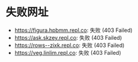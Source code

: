 # 失败网址
- https://figura.hpbmm.repl.co: 失败 (403
Failed)
- https://ask.skzey.repl.co: 失败 (403
Failed)
- https://rows--zixk.repl.co: 失败 (403
Failed)
- https://veg.linlim.repl.co: 失败 (403
Failed)
